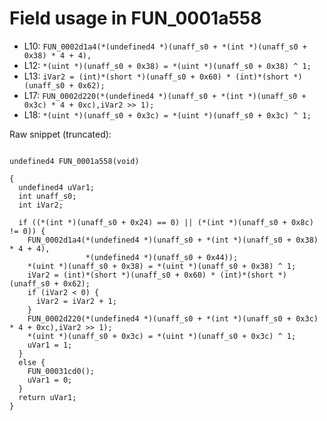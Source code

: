 # Field usage in FUN_0001a558

- L10: `FUN_0002d1a4(*(undefined4 *)(unaff_s0 + *(int *)(unaff_s0 + 0x38) * 4 + 4),`
- L12: `*(uint *)(unaff_s0 + 0x38) = *(uint *)(unaff_s0 + 0x38) ^ 1;`
- L13: `iVar2 = (int)*(short *)(unaff_s0 + 0x60) * (int)*(short *)(unaff_s0 + 0x62);`
- L17: `FUN_0002d220(*(undefined4 *)(unaff_s0 + *(int *)(unaff_s0 + 0x3c) * 4 + 0xc),iVar2 >> 1);`
- L18: `*(uint *)(unaff_s0 + 0x3c) = *(uint *)(unaff_s0 + 0x3c) ^ 1;`

Raw snippet (truncated):

````

undefined4 FUN_0001a558(void)

{
  undefined4 uVar1;
  int unaff_s0;
  int iVar2;
  
  if ((*(int *)(unaff_s0 + 0x24) == 0) || (*(int *)(unaff_s0 + 0x8c) != 0)) {
    FUN_0002d1a4(*(undefined4 *)(unaff_s0 + *(int *)(unaff_s0 + 0x38) * 4 + 4),
                 *(undefined4 *)(unaff_s0 + 0x44));
    *(uint *)(unaff_s0 + 0x38) = *(uint *)(unaff_s0 + 0x38) ^ 1;
    iVar2 = (int)*(short *)(unaff_s0 + 0x60) * (int)*(short *)(unaff_s0 + 0x62);
    if (iVar2 < 0) {
      iVar2 = iVar2 + 1;
    }
    FUN_0002d220(*(undefined4 *)(unaff_s0 + *(int *)(unaff_s0 + 0x3c) * 4 + 0xc),iVar2 >> 1);
    *(uint *)(unaff_s0 + 0x3c) = *(uint *)(unaff_s0 + 0x3c) ^ 1;
    uVar1 = 1;
  }
  else {
    FUN_00031cd0();
    uVar1 = 0;
  }
  return uVar1;
}

````
